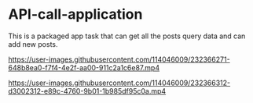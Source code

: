 # API-call-application
This is a packaged app task that can get all the posts query data and can add new posts.


https://user-images.githubusercontent.com/114046009/232366271-648b8ea0-f7f4-4e2f-aa00-911c2a1c6e87.mp4



https://user-images.githubusercontent.com/114046009/232366312-d3002312-e89c-4760-9b01-1b985df95c0a.mp4

